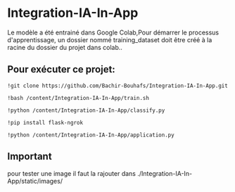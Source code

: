 # Integration-IA-In-App

Le modèle a été entrainé dans Google Colab,Pour démarrer le processus d'apprentissage, un dossier nommé training_dataset doit être créé à la racine du dossier du projet dans colab..

## Pour exécuter ce projet:

```
!git clone https://github.com/Bachir-Bouhafs/Integration-IA-In-App.git

!bash /content/Integration-IA-In-App/train.sh

!python /content/Integration-IA-In-App/classify.py

!pip install flask-ngrok

!python /content/Integration-IA-In-App/application.py

```
## Important

pour tester une image il faut la rajouter dans ./Integration-IA-In-App/static/images/
